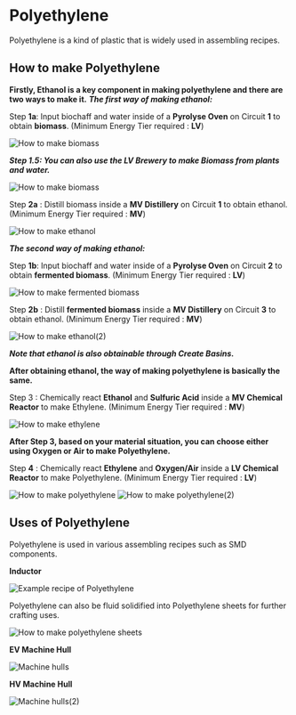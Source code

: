 # Polyethylene

Polyethylene is a kind of plastic that is widely used in assembling recipes.

## How to make Polyethylene

**Firstly, Ethanol is a key component in making polyethylene and there are two ways to make it.**
***The first way of making ethanol:***

Step **1a**: Input biochaff and water inside of a **Pyrolyse Oven** on Circuit **1** to obtain **biomass**. (Minimum Energy Tier required : <LV>**LV**</LV>)

![How to make biomass](Images1/pyrolyse_oven_bio_chaff_to_biomass.png)

***Step 1.5: You can also use the <LV>LV Brewery</LV> to make Biomass from plants and water.*** 

![How to make biomass](Images1/brewery_biomass_from_glow_berries.png)


Step **2a** : Distill biomass inside a <MV>**MV Distillery**</MV> on Circuit **1** to obtain ethanol. (Minimum Energy Tier required : <MV>**MV**</MV>)

![How to make ethanol](Images1/distillery_distill_biomass_to_ethanol.png)

***The second way of making ethanol:***

Step **1b**: Input biochaff and water inside of a **Pyrolyse Oven** on Circuit **2** to obtain **fermented biomass**. (Minimum Energy Tier required : <LV>**LV**</LV>)

![How to make fermented biomass](Images1/pyrolyse_oven_bio_chaff_to_fermented_biomass.png)

Step **2b** : Distill **fermented biomass** inside a <MV>**MV Distillery**</MV> on Circuit **3** to obtain ethanol. (Minimum Energy Tier required : <MV>**MV**</MV>)

![How to make ethanol(2)](Images1/distillery_distill_fermented_biomass_to_ethanol.png)

***Note that ethanol is also obtainable through Create Basins.***

**After obtaining ethanol, the way of making polyethylene is basically the same.**

Step 3 : Chemically react **Ethanol** and **Sulfuric Acid** inside a <MV>**MV Chemical Reactor**</MV> to make Ethylene. (Minimum Energy Tier required : <MV>**MV**</MV>)

![How to make ethylene](Images1/chemical_reactor_ethylene_from_ethanol.png)

**After Step 3, based on your material situation, you can choose either using Oxygen or Air to make Polyethylene.**

Step **4** : Chemically react **Ethylene** and **Oxygen/Air** inside a <LV>**LV Chemical Reactor**</LV> to make Polyethylene. (Minimum Energy Tier required : <LV>**LV**</LV>)

![How to make polyethylene](Images1/chemical_reactor_polyethylene_from_air.png)
![How to make polyethylene(2)](Images1/chemical_reactor_polyethylene_from_oxygen.png)



## Uses of Polyethylene

Polyethylene is used in various assembling recipes such as SMD components.

**Inductor**

![Example recipe of Polyethylene](Images1/assembler_inductor.png)

Polyethylene can also be fluid solidified into Polyethylene sheets for further crafting uses.

![How to make polyethylene sheets](Images1/fluid_solidifier_solidify_polyethylene_to_plate.png)

**EV Machine Hull**

![Machine hulls](Images1/shaped_ev_machine_hull.png)

**HV Machine Hull**

![Machine hulls(2)](Images1/shaped_hv_machine_hull.png)